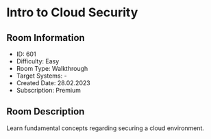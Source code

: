 ﻿# Intro to Cloud Security

## Room Information
- ID: 601
- Difficulty: Easy
- Room Type: Walkthrough
- Target Systems: -
- Created Date: 28.02.2023
- Subscription: Premium

## Room Description
Learn fundamental concepts regarding securing a cloud environment.
